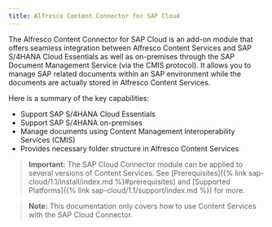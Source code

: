 ```yaml
---
title: Alfresco Content Connector for SAP Cloud
---
```


The Alfresco Content Connector for SAP Cloud is an add-on module that offers seamless integration between Alfresco Content Services and SAP S/4HANA Cloud Essentials as well as on-premises through the SAP Document Management Service (via the CMIS protocol). It allows you to manage SAP related documents within an SAP environment while the documents are actually stored in Alfresco Content Services.

Here is a summary of the key capabilities:

* Support SAP S/4HANA Cloud Essentials
* Support SAP S/4HANA on-premises
* Manage documents using Content Management Interoperability Services (CMIS)
* Provides necessary folder structure in Alfresco Content Services

> **Important:** The SAP Cloud Connector module can be applied to several versions of Content Services. See [Prerequisites]({% link sap-cloud/1.1/install/index.md %}#prerequisites) and [Supported Platforms]({% link sap-cloud/1.1/support/index.md %}) for more.

> **Note:** This documentation only covers how to use Content Services with the SAP Cloud Connector.

